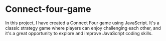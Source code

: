 # Connect-four-game
In this project, I have created a Connect Four game using JavaScript. It's a classic strategy game where players can enjoy challenging each other, and it's a great opportunity to explore and improve JavaScript coding skills.
